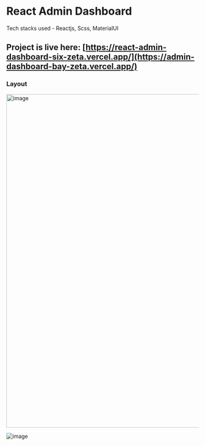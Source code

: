 # React Admin Dashboard

Tech stacks used - Reactjs, Scss, MaterialUI

## Project is live here: [https://react-admin-dashboard-six-zeta.vercel.app/](https://admin-dashboard-bay-zeta.vercel.app/)

### Layout

<img width="872" alt="image" src="https://github.com/ananysagar/React-Admin-Dashboard/assets/39479521/60c1388e-e0ed-42ed-891a-b4ebdcb71e47">

![image](https://github.com/ananysagar/React-Admin-Dashboard/assets/39479521/6b831786-baad-4c23-bb10-7fe13841b156)
